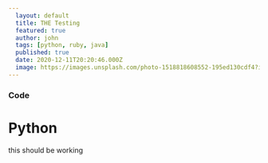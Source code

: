 ```yaml
---
  layout: default
  title: THE Testing
  featured: true
  author: john
  tags: [python, ruby, java]
  published: true
  date: 2020-12-11T20:20:46.000Z
  image: https://images.unsplash.com/photo-1518818608552-195ed130cdf4?ixid=MnwxMjA3fDB8MHxwaG90by1wYWdlfHx8fGVufDB8fHx8&ixlib=rb-1.2.1&auto=format&fit=crop&w=1050&q=80
---
```

<h3> Code</h3>
<h1> Python </h1>
<p> this should be working</p>